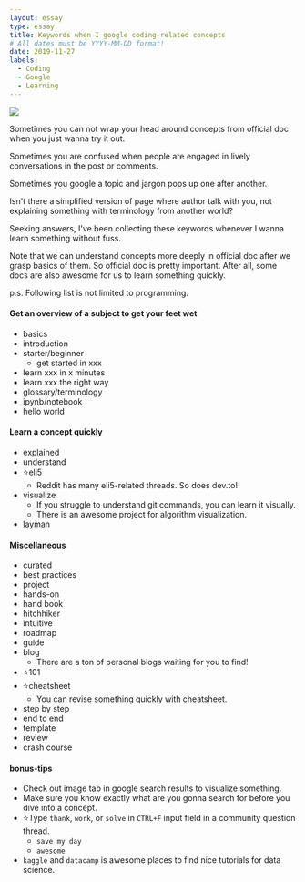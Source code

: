 ```yaml
---
layout: essay
type: essay
title: Keywords when I google coding-related concepts
# All dates must be YYYY-MM-DD format!
date: 2019-11-27
labels:
  - Coding
  - Google
  - Learning
---
```


<img class="ui tiny left circular floated image" src="../images/paintbrushes.jpg">

Sometimes you can not wrap your head around concepts from official doc when you just wanna try it out.

Sometimes you are confused when people are engaged in lively conversations in the post or comments.

Sometimes you google a topic and jargon pops up one after another.

Isn't there a simplified version of page where author talk with you, not explaining something with terminology from another world?

Seeking answers, I've been collecting these keywords whenever I wanna learn something without fuss.

Note that we can understand concepts more deeply in official doc after we grasp basics of them. So official doc is pretty important. After all, some docs are also awesome for us to learn something quickly. 

p.s. Following list is not limited to programming.

#### Get an overview of a subject to get your feet wet

- basics
- introduction
- starter/beginner
  - get started in xxx
- learn xxx in x minutes
- learn xxx the right way
- glossary/terminology
- ipynb/notebook
- hello world

#### Learn a concept quickly

- explained
- understand
- ⭐eli5
  - Reddit has many eli5-related threads. So does dev.to!
- visualize
  - If you struggle to understand git commands, you can learn it visually.
  - There is an awesome project for algorithm visualization.
- layman

#### Miscellaneous

- curated
- best practices
- project
- hands-on
- hand book
- hitchhiker
- intuitive
- roadmap
- guide
- blog
  - There are a ton of personal blogs waiting for you to find!
- ⭐101
- ⭐cheatsheet
  - You can revise something quickly with cheatsheet.
- step by step
- end to end
- template
- review
- crash course

#### bonus-tips

- Check out image tab in google search results to visualize something.
- Make sure you know exactly what are you gonna search for before you dive into a concept.
- ⭐Type `thank`, `work`, or `solve` in `CTRL+F` input field in a community question thread.
  - `save my day`
  - `awesome`
- `kaggle` and `datacamp` is awesome places to find nice tutorials for data science.

